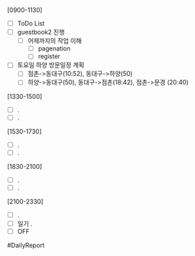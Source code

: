 [0900-1130]
- [ ] ToDo List 
- [ ] guestbook2 진행 
	- [ ] 어제까지의 작업 이해 
		- [ ] pagenation 
		- [ ] register
- [ ] 토요일 하양 방문일정 계획 
	- [ ] 점촌->동대구(10:52), 동대구->하양(50)
	- [ ] 하양->동대구(50), 동대구->점촌(18:42), 점촌->문경 (20:40)

[1330-1500]
- [ ] .
- [ ] .

[1530-1730]
- [ ] .
- [ ] .

[1830-2100]
- [ ] .
- [ ] .

[2100-2330]
- [ ] .
- [ ] 일기
	.
- [ ] OFF

#DailyReport 